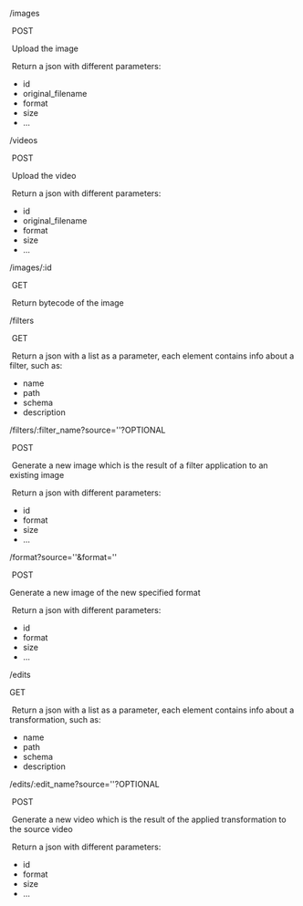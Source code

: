 /images

​	POST

​	Upload the image

​	Return a json with different parameters:

* id
* original_filename
* format
* size
* ...




/videos

​	POST

​	Upload the video

​	Return a json with different parameters:

* id
* original_filename
* format
* size
* ...

 

/images/:id

​	GET

​	Return bytecode of the image



/filters

​	GET

​	Return a json with a list as a parameter, each element  	contains info about a filter, such as:

* name
* path
* schema
* description



/filters/:filter_name?source=''?OPTIONAL

​	POST

​	Generate a new image which is the result of a filter application to an existing image

​	Return a json with different parameters:

* id
* format
* size
* ...



/format?source=''&format=''

​	POST

Generate a new image of the new specified format

​	Return a json with different parameters:

* id
* format
* size
* ...





/edits

GET

​	Return a json with a list as a parameter, each element  	contains info about a transformation, such as:

* name
* path
* schema
* description



/edits/:edit_name?source=''?OPTIONAL

​	POST

​	Generate a new video which is the result of the applied transformation to the source video

​	Return a json with different parameters:

* id
* format
* size
* ...